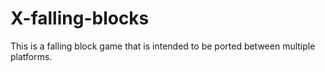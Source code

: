 # X-falling-blocks
This is a falling block game that is intended to be ported between multiple platforms.
